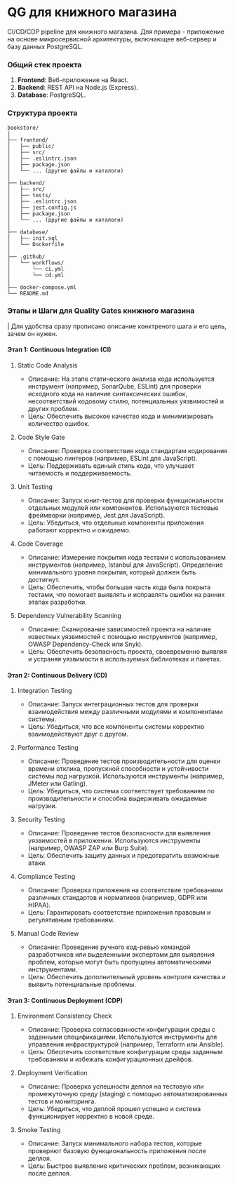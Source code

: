 # QG для книжного магазина
CI/CD/CDP pipeline для книжного магазина. Для примера - приложение на основе микросервисной архитектуры, включающее веб-сервер и базу данных PostgreSQL.

### Общий стек проекта

1. **Frontend**: Веб-приложение на React.
2. **Backend**: REST API на Node.js (Express).
3. **Database**: PostgreSQL.

### Структура проекта

```
bookstore/
│
├── frontend/
│   ├── public/
│   ├── src/
│   ├── .eslintrc.json
│   ├── package.json
│   └── ... (другие файлы и каталоги)
│
├── backend/
│   ├── src/
│   ├── tests/
│   ├── .eslintrc.json
│   ├── jest.config.js
│   ├── package.json
│   └── ... (другие файлы и каталоги)
│
├── database/
│   ├── init.sql
│   └── Dockerfile
│
├── .github/
│   └── workflows/
│       └── ci.yml
│       └── cd.yml
│
├── docker-compose.yml
└── README.md
```

### Этапы и Шаги для Quality Gates книжного магазина

| Для удобства сразу прописано описание конктреного шага и его цель, зачем он нужен.

#### Этап 1: Continuous Integration (CI)

1. Static Code Analysis
    - Описание: На этапе статического анализа кода используется инструмент (например, SonarQube, ESLint) для проверки исходного кода на наличие синтаксических ошибок, несоответствий кодовому стилю, потенциальных уязвимостей и других проблем.
    - Цель: Обеспечить высокое качество кода и минимизировать количество ошибок.

2. Code Style Gate
    - Описание: Проверка соответствия кода стандартам кодирования с помощью линтеров (например, ESLint для JavaScript).
    - Цель: Поддерживать единый стиль кода, что улучшает читаемость и поддерживаемость.

3. Unit Testing
    - Описание: Запуск юнит-тестов для проверки функциональности отдельных модулей или компонентов. Используются тестовые фреймворки (например, Jest для JavaScript).
    - Цель: Убедиться, что отдельные компоненты приложения работают корректно и ожидаемо.

4. Code Coverage
    - Описание: Измерение покрытия кода тестами с использованием инструментов (например, Istanbul для JavaScript). Определение минимального уровня покрытия, который должен быть достигнут.
    - Цель: Обеспечить, чтобы большая часть кода была покрыта тестами, что помогает выявлять и исправлять ошибки на ранних этапах разработки.

5. Dependency Vulnerability Scanning
    - Описание: Сканирование зависимостей проекта на наличие известных уязвимостей с помощью инструментов (например, OWASP Dependency-Check или Snyk).
    - Цель: Обеспечить безопасность проекта, своевременно выявляя и устраняя уязвимости в используемых библиотеках и пакетах.

#### Этап 2: Continuous Delivery (CD)

1. Integration Testing
    - Описание: Запуск интеграционных тестов для проверки взаимодействия между различными модулями и компонентами системы.
    - Цель: Убедиться, что все компоненты системы корректно взаимодействуют друг с другом.

2. Performance Testing
    - Описание: Проведение тестов производительности для оценки времени отклика, пропускной способности и устойчивости системы под нагрузкой. Используются инструменты (например, JMeter или Gatling).
    - Цель: Убедиться, что система соответствует требованиям по производительности и способна выдерживать ожидаемые нагрузки.

3. Security Testing
    - Описание: Проведение тестов безопасности для выявления уязвимостей в приложении. Используются инструменты (например, OWASP ZAP или Burp Suite).
    - Цель: Обеспечить защиту данных и предотвратить возможные атаки.

4. Compliance Testing
    - Описание: Проверка приложения на соответствие требованиям различных стандартов и нормативов (например, GDPR или HIPAA).
    - Цель: Гарантировать соответствие приложения правовым и регулятивным требованиям.

5. Manual Code Review
    - Описание: Проведение ручного код-ревью командой разработчиков или выделенными экспертами для выявления проблем, которые могут быть пропущены автоматическими инструментами.
    - Цель: Обеспечить дополнительный уровень контроля качества и выявить потенциальные проблемы.

#### Этап 3: Continuous Deployment (CDP)

1. Environment Consistency Check
    - Описание: Проверка согласованности конфигурации среды с заданными спецификациями. Используются инструменты для управления инфраструктурой (например, Terraform или Ansible).
    - Цель: Обеспечить соответствие конфигурации среды заданным требованиям и избежать конфигурационных дрейфов.

2. Deployment Verification
    - Описание: Проверка успешности деплоя на тестовую или промежуточную среду (staging) с помощью автоматизированных тестов и мониторинга.
    - Цель: Убедиться, что деплой прошел успешно и система функционирует корректно в новой среде.

3. Smoke Testing
    - Описание: Запуск минимального набора тестов, которые проверяют базовую функциональность приложения после деплоя.
    - Цель: Быстрое выявление критических проблем, возникающих после деплоя.
